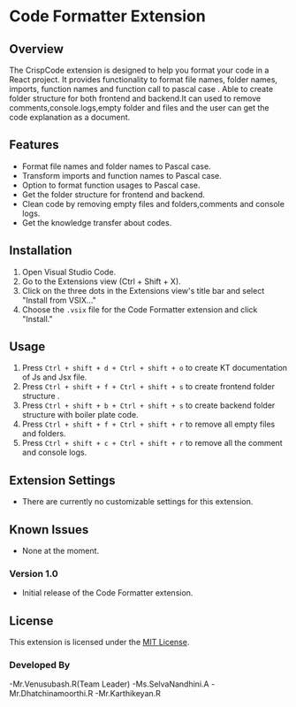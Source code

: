 # Code Formatter Extension

## Overview

The CrispCode extension is designed to help you format your code in a React project. It provides functionality to format file names, folder names, imports, function names and function call to pascal case . Able to create folder structure for both frontend and backend.It can used to remove comments,console.logs,empty folder and files and the user can get the code explanation as a document.

## Features

- Format file names and folder names to Pascal case.
- Transform imports and function names to Pascal case.
- Option to format function usages to Pascal case.
- Get the folder structure for frontend and backend.
- Clean code by removing empty files and folders,comments and console logs.
- Get the knowledge transfer about codes.

## Installation

1. Open Visual Studio Code.
2. Go to the Extensions view (Ctrl + Shift + X).
3. Click on the three dots in the Extensions view's title bar and select "Install from VSIX..."
4. Choose the `.vsix` file for the Code Formatter extension and click "Install."

## Usage

1. Press `Ctrl + shift + d + Ctrl + shift + o` to create KT documentation of Js and Jsx file.
2. Press `Ctrl + shift + f + Ctrl + shift + s` to create frontend folder structure .
3. Press `Ctrl + shift + b + Ctrl + shift + s` to create backend folder structure with boiler plate code.
4. Press `Ctrl + shift + f + Ctrl + shift + r` to remove all empty files and folders.
4. Press `Ctrl + shift + c + Ctrl + shift + r` to remove all the comment and console logs.

## Extension Settings

- There are currently no customizable settings for this extension.

## Known Issues

- None at the moment.


### Version 1.0

- Initial release of the Code Formatter extension.

## License

This extension is licensed under the [MIT License](LICENSE).

### Developed By
 -Mr.Venusubash.R(Team Leader)
 -Ms.SelvaNandhini.A
 -Mr.Dhatchinamoorthi.R
 -Mr.Karthikeyan.R
